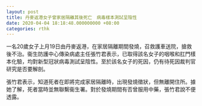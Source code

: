 ```yaml
---
layout: post
title: 丹麥返港女子曾家居隔離其後死亡　病毒樣本測試呈陰性
date: 2020-04-04 18:18:48.000000000 +08:00
categories: rthk
---
```


一名20歲女子上月19日由丹麥返港，在家居隔離期間發燒，召救護車送院，搶救後不治。衞生防護中心傳染病處主任張竹君表示，已取得該名女子的咽喉和肛門樣本化驗，均對新型冠狀病毒測試呈陰性。至於該名女子的死因，仍有待死因裁判官研究是否要解剖。

張竹君表示，知道死者在即將完成家居隔離時，出現發燒徵狀，但無離開住所。據她了解，死者當時並無聯繫衞生署。對於發燒期間有否曾服用中藥，張竹君說不便透露。
